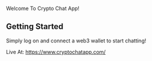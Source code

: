 Welcome To Crypto Chat App!


## Getting Started

Simply log on and connect a web3 wallet to start chatting!

Live At: https://www.cryptochatapp.com/
